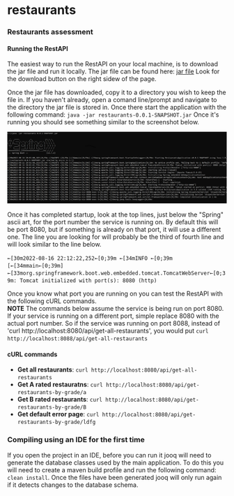 # restaurants
### Restaurants assessment

#### Running the RestAPI
The easiest way to run the RestAPI on your local machine, is to download the jar file and run it locally.  The jar file can be found here: [jar file](https://github.com/noboard/restaurants/blob/main/target/restaurants-0.0.1-SNAPSHOT.jar) Look for the download button on the right sidew of the page.

Once the jar file has downloaded, copy it to a directory you wish to keep the file in.  If you haven't already, open a comand line/prompt and navigate to the directory the jar file is stored in.  Once there start the application with the following command: `java -jar restaurants-0.0.1-SNAPSHOT.jar` Once it's running you should see something similar to the screenshot below.

![Spring boot startup](https://github.com/noboard/restaurants/blob/main/running_jar_file.PNG)

Once it has completed startup, look at the top lines, just below the "Spring" ascii art, for the port number the service is running on.  By default this will be port 8080, but if something is already on that port, it will use a different one.  The line you are looking for will probably be the third of fourth line and will look similar to the line below.

`←[30m2022-08-16 22:12:22,252←[0;39m ←[34mINFO ←[0;39m [←[34mmain←[0;39m] ←[33morg.springframework.boot.web.embedded.tomcat.TomcatWebServer←[0;39m: Tomcat initialized with port(s): 8080 (http)`

Once you know what port you are running on you can test the RestAPI with the following cURL commands.  
**NOTE**  The commands below assume the service is being run on port 8080.  If your service is running on a different port, simple replace 8080 with the actual port number.  So if the service was running on port 8088, instead of 'curl http://localhost:8080/api/get-all-restaurants', you would put `curl http://localhost:8088/api/get-all-restaurants`


#### cURL commands
- **Get all restaurants**: `curl http://localhost:8080/api/get-all-restaurants`
- **Get A rated restauratns**: `curl http://localhost:8080/api/get-restaurants-by-grade/a`
- **Get B rated restaurants**: `curl http://localhost:8080/api/get-restaurants-by-grade/B`
- **Get default error page**: `curl http://localhost:8080/api/get-restaurants-by-grade/ldfg`

### Compiling using an IDE for the first time
If you open the project in an IDE, before you can run it jooq will need to generate the database classes used by the main application.  To do this you will need to create a maven build profile and run the following command: `clean install`.  Once the files have been generated jooq will only run again if it detects changes to the database schema.
